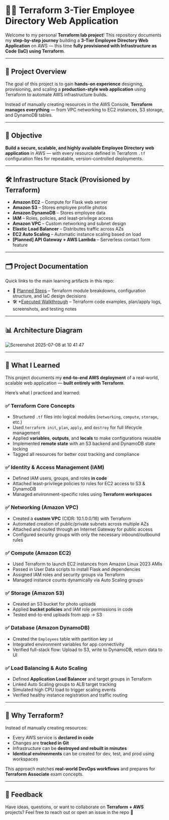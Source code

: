 # 🧑‍💻 Terraform 3-Tier Employee Directory Web Application

Welcome to my personal **Terraform lab project**!
This repository documents my **step-by-step journey** building a **3-Tier Employee Directory Web Application** on AWS — this time **fully provisioned with Infrastructure as Code (IaC) using Terraform**.

---

## 📌 Project Overview

The goal of this project is to gain **hands-on experience** designing, provisioning, and scaling a **production-style web application** using Terraform to automate AWS infrastructure builds.

Instead of manually creating resources in the AWS Console, **Terraform manages everything** — from VPC networking to EC2 instances, S3 storage, and DynamoDB tables.

---

## 🎯 Objective

**Build a secure, scalable, and highly available Employee Directory web application** in AWS — with every resource defined in Terraform `.tf` configuration files for repeatable, version-controlled deployments.

---

## 🛠️ Infrastructure Stack (Provisioned by Terraform)

* **Amazon EC2** – Compute for Flask web server
* **Amazon S3** – Stores employee profile photos
* **Amazon DynamoDB** – Stores employee data
* **IAM** – Roles, policies, and least-privilege access
* **Amazon VPC** – Custom networking and subnet design
* **Elastic Load Balancer** – Distributes traffic across AZs
* **EC2 Auto Scaling** – Automatic instance scaling based on load
* **\[Planned] API Gateway + AWS Lambda** – Serverless contact form feature

---

## 🗂️ Project Documentation

Quick links to the main learning artifacts in this repo:

* 📘 [Planned Steps](Content/planned.md) – Terraform module breakdowns, configuration structure, and IaC design decisions
* 🛠️ *[Executed Walkthrough](Content/executed.md) – Terraform code examples, plan/apply logs, screenshots, and testing notes

---

## 📊 Architecture Diagram

![Screenshot 2025-07-08 at 10 41 47](https://github.com/user-attachments/assets/0e6db769-0053-41a3-a6cf-d135515adbff)

---

## 🧠 What I Learned

This project documents my **end-to-end AWS deployment** of a real-world, scalable web application — **built entirely with Terraform**.

Here’s what I practiced and learned:

### ✅ **Terraform Core Concepts**

* Structured `.tf` files into logical modules (`networking`, `compute`, `storage`, etc.)
* Used `terraform init`, `plan`, `apply`, and `destroy` for full lifecycle management
* Applied **variables**, **outputs**, and **locals** to make configurations reusable
* Implemented **remote state** with an S3 backend and DynamoDB state locking
* Tagged all resources for better cost tracking and compliance

### ✅ **Identity & Access Management (IAM)**

* Defined IAM users, groups, and roles **in code**
* Attached least-privilege policies to roles for EC2 access to S3 & DynamoDB
* Managed environment-specific roles using **Terraform workspaces**

### ✅ **Networking (Amazon VPC)**

* Created a **custom VPC** (CIDR: 10.1.0.0/16) with Terraform
* Automated creation of public/private subnets across multiple AZs
* Attached and routed through an Internet Gateway for public access
* Configured security groups with only the necessary inbound/outbound rules

### ✅ **Compute (Amazon EC2)**

* Used Terraform to launch EC2 instances from Amazon Linux 2023 AMIs
* Passed in User Data scripts to install Flask and dependencies
* Assigned IAM roles and security groups via Terraform
* Managed instance counts dynamically via Auto Scaling groups

### ✅ **Storage (Amazon S3)**

* Created an S3 bucket for photo uploads
* Applied **bucket policies** and IAM role permissions in code
* Tested end-to-end uploads from app → S3

### ✅ **Database (Amazon DynamoDB)**

* Created the `Employees` table with partition key `id`
* Integrated environment variables for app connectivity
* Verified full-stack flow: Upload to S3, write to DynamoDB, return data to UI

### ✅ **Load Balancing & Auto Scaling**

* Defined **Application Load Balancer** and target groups in Terraform
* Linked Auto Scaling groups to ALB target tracking
* Simulated high CPU load to trigger scaling events
* Verified healthy instance registration and traffic routing

---

## 🧩 Why Terraform?

Instead of manually creating resources:

* Every AWS service is **declared in code**
* Changes are **tracked in Git**
* Infrastructure can be **destroyed and rebuilt in minutes**
* **Identical environments** can be created for dev, test, and prod using workspaces

This approach matches **real-world DevOps workflows** and prepares for **Terraform Associate** exam concepts.

---

## 📮 Feedback

Have ideas, questions, or want to collaborate on **Terraform + AWS** projects?
Feel free to reach out or open an issue in the repo 🚀
